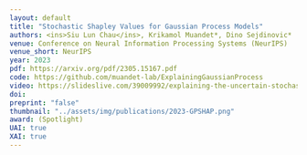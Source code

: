 ```yaml
---
layout: default
title: "Stochastic Shapley Values for Gaussian Process Models"
authors: <ins>Siu Lun Chau</ins>, Krikamol Muandet*, Dino Sejdinovic* 
venue: Conference on Neural Information Processing Systems (NeurIPS)
venue_short: NeurIPS
year: 2023
pdf: https://arxiv.org/pdf/2305.15167.pdf
code: https://github.com/muandet-lab/ExplainingGaussianProcess
video: https://slideslive.com/39009992/explaining-the-uncertain-stochastic-shapley-values-for-gaussian-process-models
doi: 
preprint: "false"
thumbnail: "../assets/img/publications/2023-GPSHAP.png"
award: (Spotlight)
UAI: true
XAI: true
---
```

